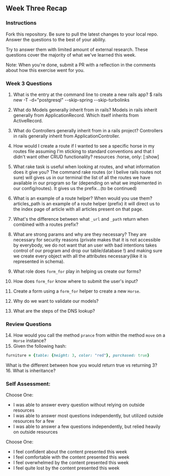 ## Week Three Recap

### Instructions
Fork this repository. Be sure to pull the latest changes to your local repo. Answer the questions to the best of your ability.

Try to answer them with limited amount of external research. These questions cover the majority of what we've learned this week.

Note: When you're done, submit a PR with a reflection in the comments about how this exercise went for you.

### Week 3 Questions

1. What is the entry at the command line to create a new rails app?
$ rails new <project-name> -T -d="postgresql" --skip-spring --skip-turbolinks

2. What do Models generally inherit from in rails?
Models in rails inherit generally from ApplicationRecord.
Which itself inherits from ActiveRecord.

3. What do Controllers generally inherit from in a rails project?
Controllers in rails generally inherit from ApplicationController.

4. How would I create a route if I wanted to see a specific horse in my routes file assuming I'm sticking to standard conventions and that I didn't want other CRUD functionality?
resources :horse, only: [:show]

5. What rake task is useful when looking at routes, and what information does it give you?
The command rake routes (or I belive rails routes not sure) will gives us in our terminal the list of all the routes we have available in our program so far (depending on what we implemented in our config/routes).
It gives us the prefix...(to be continued)

6. What is an example of a route helper? When would you use them?
articles_path is an example of a route helper (prefix) it will direct us to the index page of article with all articles present on that page.

7. What's the difference between what `_url` and `_path` return when combined with a routes prefix?

8. What are strong params and why are they necessary?
They are necessary for security reasons (private makes that it is not accessible by everybody, we do not want that an user with bad intentions takes control of our program and drop our table/database !) and making sure we create every object with all the attributes necessary(like it is represented in schema).

9. What role does `form_for` play in helping us create our forms?
10. How does `form_for` know where to submit the user's input?
11. Create a form using a `form_for` helper to create a new `Horse`.
12. Why do we want to validate our models?
13. What are the steps of the DNS lookup?


### Review Questions
14. How would you call the method `prance` from within the method `move` on a `Horse` instance?
15. Given the following hash:

```ruby
furniture = {table: {height: 3, color: "red"}, purchased: true}
```
What is the different between how you would return true vs returning 3?  
16. What is inheritance?

### Self Assessment:
Choose One:
* I was able to answer every question without relying on outside resources
* I was able to answer most questions independently, but utilized outside resources for a few
* I was able to answer a few questions independently, but relied heavily on outside resources

Choose One:
* I feel confident about the content presented this week
* I feel comfortable with the content presented this week
* I feel overwhelmed by the content presented this week
* I feel quite lost by the content presented this week
